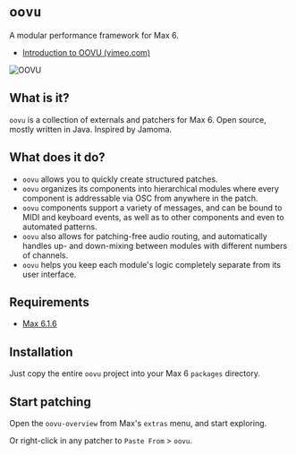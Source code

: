`oovu`
======

A modular performance framework for Max 6.

- [Introduction to OOVU (vimeo.com)](https://vimeo.com/83364622)

![OOVU](https://raw.github.com/josiah-wolf-oberholtzer/oovu/master/misc/oovu.png "OOVU")


What is it?
-----------

`oovu` is a collection of externals and patchers for Max 6. Open source, mostly
written in Java. Inspired by Jamoma.


What does it do?
----------------

- `oovu` allows you to quickly create structured patches.
- `oovu` organizes its components into hierarchical modules where every
  component is addressable via OSC from anywhere in the patch.
- `oovu` components support a variety of messages, and can be bound to MIDI and
  keyboard events, as well as to other components and even to automated
  patterns.
- `oovu` also allows for patching-free audio routing, and automatically handles
  up- and down-mixing between modules with different numbers of channels.
- `oovu` helps you keep each module's logic completely separate from its user
  interface.


Requirements
------------

- [Max 6.1.6](http://cycling74.com/downloads/)


Installation
------------

Just copy the entire `oovu` project into your Max 6 `packages` directory.


Start patching
--------------

Open the `oovu-overview` from Max's `extras` menu, and start exploring.

Or right-click in any patcher to `Paste From` > `oovu`.
